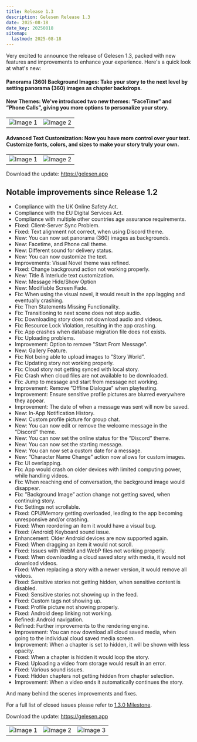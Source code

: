 ```yaml
---
title: Release 1.3
description: Gelesen Release 1.3
date: 2025-08-18
date_key: 20250818
sitemap:
  lastmod: 2025-08-18
---
```



Very excited to announce the release of Gelesen 1.3, packed with new features and improvements to enhance your experience. Here's a quick look at what's new:

#### **Panorama (360) Background Images:** Take your story to the next level by setting panorama (360) images as chapter backdrops.

#### **New Themes:** We've introduced two new themes: ”FaceTime” and ”Phone Calls”, giving you more options to personalize your story.

|||
|---|---|
| ![Image 1](https://gelesen.app/images/facetime.png) | ![Image 2](https://gelesen.app/images/phonecall.png) |

#### **Advanced Text Customization:** Now you have more control over your text. Customize fonts, colors, and sizes to make your story truly your own.

|||
|---|---|
| ![Image 1](https://gelesen.app/images/text1.png) | ![Image 2](https://gelesen.app/images/text2.png) |

Download the update: https://gelesen.app

## Notable improvements since Release 1.2

- Compliance with the UK Online Safety Act.
- Compliance with the EU Digital Services Act.
- Compliance with multiple other countries age assurance requirements.
- Fixed: Client-Server Sync Problem.
- Fixed: Text alignment not correct, when using Discord theme. 
- New: You can now set panorama (360) images as backgrounds.
- New: Facetime, and Phone call theme.
- New: Different sound for delivery status.
- New: You can now customize the text.
- Improvements: Visual Novel theme was refined.
- Fixed: Change background action not working properly.
- New: Title & Interlude text customization.
- New: Message Hide/Show Option
- New: Modifiable Screen Fade.
- Fix: When using the visual novel, it would result in the app lagging and eventually crashing.
- Fix: Then Statements Missing Functionality.
- Fix: Transitioning to next scene does not stop audio.
- Fix: Downloading story does not download audio and videos. 
- Fix: Resource Lock Violation, resulting in the app crashing.
- Fix: App crashes when database migration file does not exists.
- Fix: Uploading problems.
- Improvement: Option to remove "Start From Message".
- New: Gallery Feature.
- Fix: Not being able to upload images to ”Story World”.
- Fix: Updating story not working properly.
- Fix: Cloud story not getting synced with local story.
- Fix: Crash when cloud files are not available to be downloaded.
- Fix: Jump to message and start from message not working.
- Improvement: Remove ”Offline Dialogue” when playtesting.
- Improvement: Ensure sensitive profile pictures are blurred everywhere they appear.
- Improvement: The date of when a message was sent will now be saved.
- New: In-App Notification History.
- New: Custom profile picture for group chat.
- New: You can now edit or remove the welcome message in the ”Discord” theme.
- New: You can now set the online status for the ”Discord” theme.
- New: You can now set the starting message.
- New: You can now set a custom date for a message.
- New: ”Character Name Change” action now allows for custom images.
- Fix: UI overlapping.
- Fix: App would crash on older devices with limited computing power, while handling videos.
- Fix: When reaching end of conversation, the background image would disappear.
- Fix: ”Background Image” action change not getting saved, when continuing story.
- Fix: Settings not scrollable.
- Fixed: CPU/Memory getting overloaded, leading to the app becoming unresponsive and/or crashing.
- Fixed: When reordering an item it would have a visual bug. 
- Fixed: (Android) Keyboard sound issue.
- Enhancement: Older Android devices are now supported again.
- Fixed: When dragging an item it would not scroll.
- Fixed: Issues with WebM and WebP files not working properly.
- Fixed: When downloading a cloud saved story with media, it would not download videos.
- Fixed: When replacing a story with a newer version, it would remove all videos.
- Fixed: Sensitive stories not getting hidden, when sensitive content is disabled.
- Fixed: Sensitive stories not showing up in the feed.
- Fixed: Custom tags not showing up.
- Fixed: Profile picture not showing properly.
- Fixed: Android deep linking not working.
- Refined: Android navigation.
- Refined: Further improvements to the rendering engine.
- Improvement: You can now download all cloud saved media, when going to the individual cloud saved media screen.
- Improvement: When a chapter is set to hidden, it will be shown with less opacity.
- Fixed: When a chapter is hidden it would loop the story. 
- Fixed: Uploading a video from storage would result in an error.
- Fixed: Various sound issues.
- Fixed: Hidden chapters not getting hidden from chapter selection.
- Improvement: When a video ends it automatically continues the story.

And many behind the scenes improvements and fixes.

For a full list of closed issues please refer to [1.3.0 Milestone](https://github.com/doppeltilde/gelesen-open-source/milestone/5?closed=1).

Download the update: https://gelesen.app

||||
|---|---|---|
| ![Image 1](https://doppeltilde.com/wp-content/uploads/2025/08/Apple-iPhone-16-Pro-Max-Screenshot-2-scaled.png) | ![Image 2](https://doppeltilde.com/wp-content/uploads/2025/08/Apple-iPhone-16-Pro-Max-Screenshot-3-scaled.png) | ![Image 3](https://doppeltilde.com/wp-content/uploads/2025/08/Apple-iPhone-16-Pro-Max-Screenshot-5-scaled.png) |

